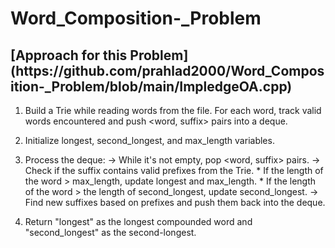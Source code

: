 # Word_Composition-_Problem

<h2>[Approach for this Problem](https://github.com/prahlad2000/Word_Composition-_Problem/blob/main/ImpledgeOA.cpp)</h2>

1. Build a Trie while reading words from the file. For each word, track valid words encountered and push <word, suffix> pairs into a deque.

2. Initialize longest, second_longest, and max_length variables.
3. Process the deque:
    -> While it's not empty, pop <word, suffix> pairs.
    -> Check if the suffix contains valid prefixes from the Trie.
          * If the length of the word > max_length, update longest and max_length.
          * If the length of the word > the length of second_longest, update second_longest.
    -> Find new suffixes based on prefixes and push them back into the deque.
4. Return "longest" as the longest compounded word and "second_longest" as the second-longest.





